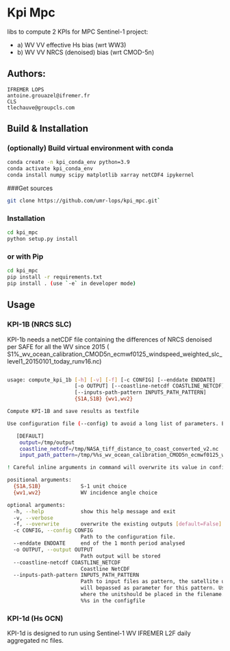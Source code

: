 # Kpi Mpc

libs to compute 2 KPIs  for MPC Sentinel-1 project:
  - a) WV VV effective Hs bias (wrt WW3)
  - b) WV VV NRCS (denoised) bias (wrt CMOD-5n)

## Authors:
    IFREMER LOPS
    antoine.grouazel@ifremer.fr
    CLS
    tlechauve@groupcls.com

## Build & Installation

### (optionally) Build virtual environment with conda
```bash
conda create -n kpi_conda_env python=3.9
conda activate kpi_conda_env
conda install numpy scipy matplotlib xarray netCDF4 ipykernel 
```

###Get sources
```bash
git clone https://github.com/umr-lops/kpi_mpc.git`
```

### Installation
```bash
cd kpi_mpc
python setup.py install 
```

### or with Pip

```bash
cd kpi_mpc
pip install -r requirements.txt
pip install . (use `-e` in developer mode)
```

## Usage

### KPI-1B (NRCS SLC)
KPI-1b needs a netCDF file containing the differences of NRCS denoised per SAFE for all the WV since 2015 ( S1%_wv_ocean_calibration_CMOD5n_ecmwf0125_windspeed_weighted_slc_level1_20150101_today_runv16.nc)

```bash

usage: compute_kpi_1b [-h] [-v] [-f] [-c CONFIG] [--enddate ENDDATE]
                      [-o OUTPUT] [--coastline-netcdf COASTLINE_NETCDF]
                      [--inputs-path-pattern INPUTS_PATH_PATTERN]
                      {S1A,S1B} {wv1,wv2}

Compute KPI-1B and save results as textfile

Use configuration file (--config) to avoid a long list of parameters. Example; kpi1b.ini

   [DEFAULT]
    output=/tmp/output
    coastline_netcdf=/tmp/NASA_tiff_distance_to_coast_converted_v2.nc
    input_path_pattern=/tmp/%%s_wv_ocean_calibration_CMOD5n_ecmwf0125_windspeed_weighted_slc_level1_20150101_today_runv16.nc

! Careful inline arguments in command will overwrite its value in configuration file.

positional arguments:
  {S1A,S1B}             S-1 unit choice
  {wv1,wv2}             WV incidence angle choice

optional arguments:
  -h, --help            show this help message and exit
  -v, --verbose
  -f, --overwrite       overwrite the existing outputs [default=False]
  -c CONFIG, --config CONFIG
                        Path to the configuration file.
  --enddate ENDDATE     end of the 1 month period analysed
  -o OUTPUT, --output OUTPUT
                        Path output will be stored
  --coastline-netcdf COASTLINE_NETCDF
                        Coastline NetCDF
  --inputs-path-pattern INPUTS_PATH_PATTERN
                        Path to input files as pattern, the satellite unit
                        will bepassed as parameter for this pattern. Use %s
                        where the unitshould be placed in the filename. Use
                        %%s in the configfile
```

### KPI-1d (Hs OCN)
KPI-1d is designed to run using Sentinel-1 WV IFREMER L2F daily aggregated nc files.
